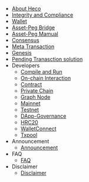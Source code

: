 - [About Heco](en-us/intro.md)
- [Integrity and Compliance](en-us/Integrity.md)
- [Wallet](en-us/wallet.md)
- [Asset-Peg Bridge](en-us/hecobridge.md)
- [Asset-Peg Mamual](en-us/bridge.md)
- [Consensus](en-us/consensus.md)
- [Meta Transaction](en-us/dev/meta_tx.md)
- [Genesis](en-us/genesis.md)
- [Pending Tranasction solution](en-us/pending_handle.md)
- Developers
    - [Compile and Run](en-us/dev/install.md)
    - [On-chain Interaction](en-us/dev/sdk.md)
    - [Contract](en-us/dev/contract.md)
    - [Private Chain](en-us/dev/private_chain.md)
    - [Graph Node](en-us/dev/graphnode.md)
    - [Mainnet](en-us/mainnet.md)
    - [Testnet](en-us/testnet.md)
    - [DApp-Governance](/dev/dapp-gov.md)
    - [HRC20](en-us/dev/hrc20.md)
    - [WalletConnect](en-us/dev/wallet-connect.md)
    - [Txpool](en-us/dev/txpool.md)
- Announcement
    - [Announcement](en-us/Announcement.md)
- FAQ
    - [FAQ](en-us/faq.md)
- Disclaimer
    - [Disclaimer](en-us/disclaimer.md)
    
